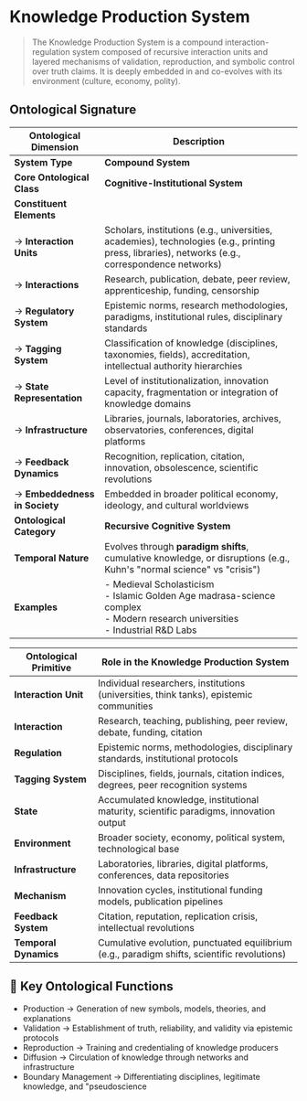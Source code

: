 # Knowledge Production System

> The Knowledge Production System is a compound interaction-regulation system composed of recursive interaction units and layered mechanisms of validation, reproduction, and symbolic control over truth claims. It is deeply embedded in and co-evolves with its environment (culture, economy, polity).

## Ontological Signature

| **Ontological Dimension**     | **Description**                                                                                                                                  |
| ----------------------------- | ------------------------------------------------------------------------------------------------------------------------------------------------ |
| **System Type**               | **Compound System**                                                                                                                              |
| **Core Ontological Class**    | **Cognitive-Institutional System**                                                                                                               |
| **Constituent Elements**      |                                                                                                                                                  |
| → **Interaction Units**       | Scholars, institutions (e.g., universities, academies), technologies (e.g., printing press, libraries), networks (e.g., correspondence networks) |
| → **Interactions**            | Research, publication, debate, peer review, apprenticeship, funding, censorship                                                                  |
| → **Regulatory System**       | Epistemic norms, research methodologies, paradigms, institutional rules, disciplinary standards                                                  |
| → **Tagging System**          | Classification of knowledge (disciplines, taxonomies, fields), accreditation, intellectual authority hierarchies                                 |
| → **State Representation**    | Level of institutionalization, innovation capacity, fragmentation or integration of knowledge domains                                            |
| → **Infrastructure**          | Libraries, journals, laboratories, archives, observatories, conferences, digital platforms                                                       |
| → **Feedback Dynamics**       | Recognition, replication, citation, innovation, obsolescence, scientific revolutions                                                             |
| → **Embeddedness in Society** | Embedded in broader political economy, ideology, and cultural worldviews                                                                         |
| **Ontological Category**      | **Recursive Cognitive System**                                                                                                                   |
| **Temporal Nature**           | Evolves through **paradigm shifts**, cumulative knowledge, or disruptions (e.g., Kuhn's "normal science" vs "crisis")                            |
| **Examples**                  | - Medieval Scholasticism<br>- Islamic Golden Age madrasa-science complex<br>- Modern research universities<br>- Industrial R\&D Labs             |

| **Ontological Primitive** | **Role in the Knowledge Production System**                                                  |
| ------------------------- | -------------------------------------------------------------------------------------------- |
| **Interaction Unit**      | Individual researchers, institutions (universities, think tanks), epistemic communities      |
| **Interaction**           | Research, teaching, publishing, peer review, debate, funding, citation                       |
| **Regulation**            | Epistemic norms, methodologies, disciplinary standards, institutional protocols              |
| **Tagging System**        | Disciplines, fields, journals, citation indices, degrees, peer recognition systems           |
| **State**                 | Accumulated knowledge, institutional maturity, scientific paradigms, innovation output       |
| **Environment**           | Broader society, economy, political system, technological base                               |
| **Infrastructure**        | Laboratories, libraries, digital platforms, conferences, data repositories                   |
| **Mechanism**             | Innovation cycles, institutional funding models, publication pipelines                       |
| **Feedback System**       | Citation, reputation, replication crisis, intellectual revolutions                           |
| **Temporal Dynamics**     | Cumulative evolution, punctuated equilibrium (e.g., paradigm shifts, scientific revolutions) |


## 🔁 Key Ontological Functions

- Production → Generation of new symbols, models, theories, and explanations
- Validation → Establishment of truth, reliability, and validity via epistemic protocols
- Reproduction → Training and credentialing of knowledge producers
- Diffusion → Circulation of knowledge through networks and infrastructure
- Boundary Management → Differentiating disciplines, legitimate knowledge, and "pseudoscience
